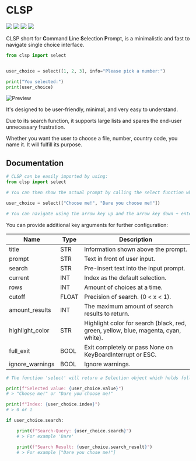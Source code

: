# CLSP

<img src="https://img.shields.io/badge/Version-1.2-orange"> <img src="https://img.shields.io/badge/Linux-yes-green"> <img src="https://img.shields.io/badge/MacOS-yes-green"> <img src="https://img.shields.io/badge/Windows-yes-green"><!-- <img src="https://img.shields.io/badge/FreeBSD-yes-green">-->

CLSP short for **C**ommand **L**ine **S**election **P**rompt, is a minimalistic and fast to navigate single choice interface.

```python
from clsp import select


user_choice = select([1, 2, 3], info="Please pick a number:")

print("You selected:")
print(user_choice)
```

![Preview](https://raw.githubusercontent.com/Taguar258/clsp/main/docs/preview.gif)

It's designed to be user-friendly, minimal, and very easy to understand.

Due to its search function, it supports large lists and spares the end-user unnecessary frustration.

Whether you want the user to choose a file, number, country code, you name it. It will fulfill its purpose.


## Documentation


```python
# CLSP can be easily imported by using:
from clsp import select

# You can then show the actual prompt by calling the select function while passing a list type as the argument.

user_choice = select(["Choose me!", "Dare you choose me!"])

# You can navigate using the arrow key up and the arrow key down + enter to confirm your selection.
```

You can provide additional key arguments for further configuration:

|      Name       | Type  |                                  Description                                        |
| --------------- | ----- | ----------------------------------------------------------------------------------- |
| title           | STR   | Information shown above the prompt.                                                 |
| prompt          | STR   | Text in front of user input.                                                        |
| search          | STR   | Pre-insert text into the input prompt.                                              |
| current         | INT   | Index as the default selection.                                                     |
| rows            | INT   | Amount of choices at a time.                                                        |
| cutoff          | FLOAT | Precision of search. (0 < x < 1).                                                   |
| amount_results  | INT   | The maximum amount of search results to return.                                     |
| highlight_color | STR   | Highlight color for search (black, red, green, yellow, blue, magenta, cyan, white). |
| full_exit       | BOOL  | Exit completely or pass None on KeyBoardInterrupt or ESC.                           |
| ignore_warnings | BOOL  | Ignore warnings.                                                                    |

```python
# The function 'select' will return a Selection object which holds following attributes:

print(f"Selected value: {user_choice.value}")
# > "Choose me!" or "Dare you choose me!"

print(f"Index: {user_choice.index}")
# > 0 or 1

if user_choice.search:

	print(f"Search-Query: {user_choice.search}")
	# > For example 'Dare'

	print(f"Search Result: {user_choice.search_result}")
	# > For example ["Dare you chose me!"]
```
